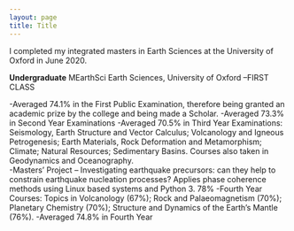 ```yaml
---
layout: page
title: Title
---
```


I completed my integrated masters in Earth Sciences at the University of Oxford in June 2020.

**Undergraduate**
MEarthSci Earth Sciences, University of Oxford –FIRST CLASS

-Averaged 74.1% in the First Public Examination, therefore being granted an academic prize by the college and being made a Scholar.
-Averaged 73.3% in Second Year Examinations
-Averaged 70.5% in Third Year Examinations: Seismology, Earth Structure and Vector Calculus; Volcanology and Igneous Petrogenesis; Earth Materials, Rock Deformation and Metamorphism; Climate; Natural Resources; Sedimentary Basins. Courses also taken in Geodynamics and Oceanography.  
-Masters’ Project – Investigating earthquake precursors: can they help to constrain earthquake nucleation processes? Applies phase coherence methods using Linux based systems and Python 3. 78%
-Fourth Year Courses: Topics in Volcanology (67%); Rock and Palaeomagnetism (70%); Planetary Chemistry (70%); Structure and Dynamics of the Earth’s Mantle (76%). 
-Averaged 74.8% in Fourth Year
